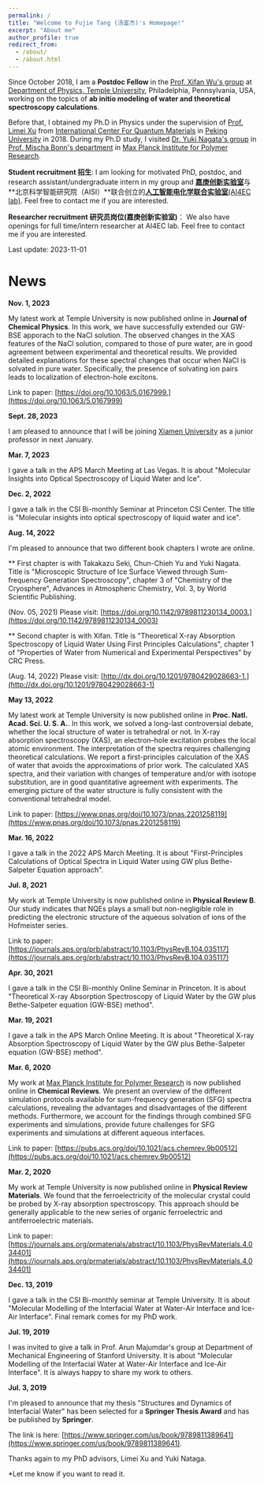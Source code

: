 ```yaml
---
permalink: /
title: "Welcome to Fujie Tang (汤富杰)'s Homepage!"
excerpt: "About me"
author_profile: true
redirect_from: 
  - /about/
  - /about.html
---
```


Since October 2018, I am a **Postdoc Fellow** in the [Prof. Xifan Wu's group](https://sites.temple.edu/xifanwu/) at [Department of Physics, Temple University](https://phys.cst.temple.edu/), Philadelphia, Pennsylvania, USA, working on the topics of **ab initio modeling of water and theoretical spectroscopy calculations**. 

Before that, I obtained my Ph.D in Physics under the supervision of [Prof. Limei Xu](https://xulm.pku.edu.cn/index.htm) from [International Center For Quantum Materials](http://icqm.pku.edu.cn/) in [Peking University](https://www.pku.edu.cn/) in 2018. During my Ph.D study, I visited [Dr. Yuki Nagata's group](https://asunaroyuki.wixsite.com/sstgroup) in [Prof. Mischa Bonn's department](https://www.mpip-mainz.mpg.de/en/bonn) in [Max Planck Institute for Polymer Research](https://www.mpip-mainz.mpg.de/en/home).

**Student recruitment 招生**: I am looking for motivated PhD, postdoc, and research assistant/undergraduate intern in my group and [**嘉庚创新实验室**](http://www.ikkem.com/)与**北京科学智能研究院（AISI）**联合创立的[**人工智能电化学联合实验室**(AI4EC lab)](http://www.ikkem.com/newsshow3.php?cid=43&id=926). Feel free to contact me if you are interested.

**Researcher recruitment 研究员岗位(嘉庚创新实验室)**： We also have openings for full time/intern researcher at AI4EC lab. Feel free to contact me if you are interested.




Last update: 2023-11-01

News
======
**Nov. 1, 2023**

My latest work at Temple University is now published online in **Journal of Chemical Physics**. In this work, we have successfully extended our GW-BSE apporach to the NaCl solution. The observed changes in the XAS features of the NaCl solution, compared to those of pure water, are in good agreement between experimental and theoretical results. We provided detailed explanations for these spectral changes that occur when NaCl is solvated in pure water. Specifically, the presence of solvating ion pairs leads to localization of electron-hole excitons.

Link to paper: [https://doi.org/10.1063/5.0167999.](https://doi.org/10.1063/5.0167999)



**Sept. 28, 2023**

I am pleased to announce that I will be joining [Xiamen University](https://www.xmu.edu.cn/) as a junior professor in next January.


**Mar. 7, 2023**

I gave a talk in the APS March Meeting at Las Vegas. It is about "Molecular Insights into Optical Spectroscopy of Liquid Water and Ice".


**Dec. 2, 2022**

I gave a talk in the CSI Bi-monthly Seminar at Princeton CSI Center. The title is "Molecular insights into optical spectroscopy of liquid water and ice". 



**Aug. 14, 2022**

I'm pleased to announce that two different book chapters I wrote are online. 

** First chapter is with Takakazu Seki, Chun-Chieh Yu and Yuki Nagata. Title is "Microscopic Structure of Ice Surface Viewed through Sum-frequency Generation Spectroscopy", chapter 3 of "Chemistry of the Cryosphere", Advances in Atmospheric Chemistry, Vol. 3, by World Scientific Publishing. 

(Nov. 05, 2021) Please visit: [https://doi.org/10.1142/9789811230134_0003.](https://doi.org/10.1142/9789811230134_0003) 

** Second chapter is with Xifan. Title is "Theoretical X-ray Absorption Spectroscopy of Liquid Water Using First Principles Calculations", chapter 1 of "Properties of Water from Numerical and Experimental Perspectives" by CRC Press. 

(Aug. 14, 2022) Please visit: [http://dx.doi.org/10.1201/9780429028663-1.](http://dx.doi.org/10.1201/9780429028663-1) 


**May 13, 2022**

My latest work at Temple University is now published online in **Proc. Natl. Acad. Sci. U. S. A.**. In this work, we solved a long-last controversial debate, whether the local structure of water is tetrahedral or not. In X-ray absorption spectroscopy (XAS), an electron–hole excitation probes the local atomic environment. The interpretation of the spectra requires challenging theoretical calculations. We report a first-principles calculation of the XAS of water that avoids the approximations of prior work. The calculated XAS spectra, and their variation with changes of temperature and/or with isotope substitution, are in good quantitative agreement with experiments. The emerging picture of the water structure is fully consistent with the conventional tetrahedral model.

Link to paper: [https://www.pnas.org/doi/10.1073/pnas.2201258119](https://www.pnas.org/doi/10.1073/pnas.2201258119)


**Mar. 16, 2022**

I gave a talk in the 2022 APS March Meeting. It is about "First-Principles Calculations of Optical Spectra in Liquid Water using GW plus Bethe-Salpeter Equation approach". 



**Jul. 8, 2021**

My work at Temple University is now published online in **Physical Review B**. Our study indicates that NQEs plays a small but non-negligible role in predicting the electronic structure of the aqueous solvation of ions of the Hofmeister series. 

Link to paper: [https://journals.aps.org/prb/abstract/10.1103/PhysRevB.104.035117](https://journals.aps.org/prb/abstract/10.1103/PhysRevB.104.035117)



**Apr. 30, 2021**

I gave a talk in the CSI Bi-monthly Online Seminar in Princeton. It is about "Theoretical X-ray Absorption Spectroscopy of Liquid Water by the GW plus Bethe-Salpeter equation (GW-BSE) method". 


**Mar. 19, 2021**

I gave a talk in the APS March Online Meeting. It is about "Theoretical X-ray Absorption Spectroscopy of Liquid Water by the GW plus Bethe-Salpeter equation (GW-BSE) method".


**Mar. 6, 2020**

My work at [Max Planck Institute for Polymer Research](https://www.mpip-mainz.mpg.de/en/home) is now published online in **Chemical Reviews**. We present an overview of the different simulation protocols available for sum-frequency generation (SFG) spectra calculations, revealing the advantages and disadvantages of the different methods. Furthermore, we account for the findings through combined SFG experiments and simulations, provide future challenges for SFG experiments and simulations at different aqueous interfaces.

Link to paper: [https://pubs.acs.org/doi/10.1021/acs.chemrev.9b00512](https://pubs.acs.org/doi/10.1021/acs.chemrev.9b00512)


**Mar. 2, 2020**

My work at Temple University is now published online in **Physical Review Materials**. We found that the ferroelectricity of the molecular crystal could be probed by X-ray absorption spectroscopy. This approach should be generally applicable to the new series of organic ferroelectric and antiferroelectric materials. 

Link to paper: [https://journals.aps.org/prmaterials/abstract/10.1103/PhysRevMaterials.4.034401](https://journals.aps.org/prmaterials/abstract/10.1103/PhysRevMaterials.4.034401)


**Dec. 13, 2019**

I gave a talk in the CSI Bi-monthly seminar at Temple University. It is about "Molecular Modelling of the Interfacial Water at Water-Air Interface and Ice-Air Interface". Final remark comes for my PhD work.


**Jul. 19, 2019**

I was invited to give a talk in Prof. Arun Majumdar's group at Department of Mechanical Engineering of Stanford University. It is about "Molecular Modelling of the Interfacial Water at Water-Air Interface and Ice-Air Interface". It is always happy to share my work to others. 


**Jul. 3, 2019**

I'm pleased to announce that my thesis "Structures and Dynamics of Interfacial Water" has been selected for a **Springer Thesis Award** and has be published by **Springer**.  

The link is here: [https://www.springer.com/us/book/9789811389641](https://www.springer.com/us/book/9789811389641). 

Thanks again to my PhD advisors, Limei Xu and Yuki Nataga. 

*Let me know if you want to read it.
